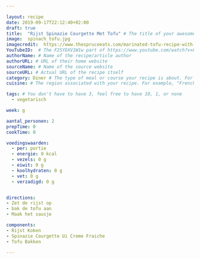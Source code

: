 ```yaml
---

layout: recipe
date: 2019-09-17T22:12:40+02:00
draft: true
title:  "Rijst Spinazie Courgette Met Tofu" # The title of your awesome recipe
image:  spinach_tofu.jpg
imagecredit:  https://www.thespruceeats.com/marinated-tofu-recipe-with-spinach-695284
YouTubeID:  # The F2SYDXV1W1w part of https://www.youtube.com/watch?v=F2SYDXV1W1w
authorName: # Name of the recipe/article author
authorURL: # URL of their home website
sourceName: # Name of the source website
sourceURL: # Actual URL of the recipe itself
category: Diner # The type of meal or course your recipe is about. For example: "dinner", "entree", or "dessert".
cuisine: # The region associated with your recipe. For example, "French", Mediterranean", or "American".

tags: # You don't have to have 3, feel free to have 10, 1, or none
  - vegetarisch

week: g

aantal_personen: 2
prepTime: 0
cookTime: 0

voedingswaarden:
  - per: portie
  - energie: 0 kcal
  - vezels: 0 g
  - eiwit: 0 g
  - koolhydraten: 0 g
  - vet: 0 g
  - verzadigd: 0 g


directions:
- Zet de rijst op
- bak de tofu aan
- Maak het sausje

components:
- Rijst Koken
- Spinazie Courgette Ui Creme Fraiche
- Tofu Bakken

---
```

